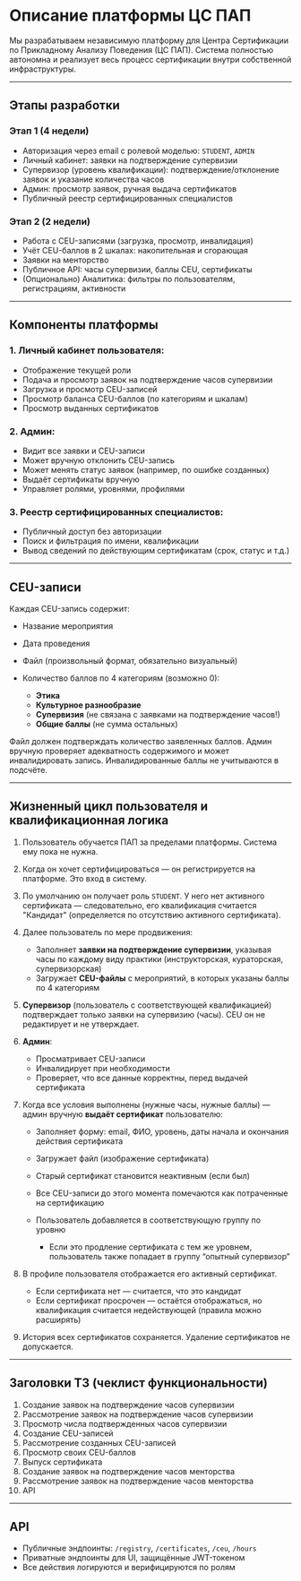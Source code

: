 # Описание платформы ЦС ПАП

Мы разрабатываем независимую платформу для Центра Сертификации по Прикладному Анализу Поведения (ЦС ПАП).
Система полностью автономна и реализует весь процесс сертификации внутри собственной инфраструктуры.

---

## Этапы разработки

### Этап 1 (4 недели)

- Авторизация через email с ролевой моделью: `STUDENT`, `ADMIN`
- Личный кабинет: заявки на подтверждение супервизии
- Супервизор (уровень квалификации): подтверждение/отклонение заявок и указание количества часов
- Админ: просмотр заявок, ручная выдача сертификатов
- Публичный реестр сертифицированных специалистов

### Этап 2 (2 недели)

- Работа с CEU-записями (загрузка, просмотр, инвалидация)
- Учёт CEU-баллов в 2 шкалах: накопительная и сгорающая
- Заявки на менторство
- Публичное API: часы супервизии, баллы CEU, сертификаты
- (Опционально) Аналитика: фильтры по пользователям, регистрациям, активности

---

## Компоненты платформы

### 1. Личный кабинет пользователя:

- Отображение текущей роли
- Подача и просмотр заявок на подтверждение часов супервизии
- Загрузка и просмотр CEU-записей
- Просмотр баланса CEU-баллов (по категориям и шкалам)
- Просмотр выданных сертификатов

### 2. Админ:

- Видит все заявки и CEU-записи
- Может вручную отклонить CEU-запись
- Может менять статус заявок (например, по ошибке созданных)
- Выдаёт сертификаты вручную
- Управляет ролями, уровнями, профилями

### 3. Реестр сертифицированных специалистов:

- Публичный доступ без авторизации
- Поиск и фильтрация по имени, квалификации
- Вывод сведений по действующим сертификатам (срок, статус и т.д.)

---

## CEU-записи

Каждая CEU-запись содержит:

- Название мероприятия
- Дата проведения
- Файл (произвольный формат, обязательно визуальный)
- Количество баллов по 4 категориям (возможно 0):

  - **Этика**
  - **Культурное разнообразие**
  - **Супервизия** (не связана с заявками на подтверждение часов!)
  - **Общие баллы** (не сумма остальных)

Файл должен подтверждать количество заявленных баллов. Админ вручную проверяет адекватность содержимого и может инвалидировать запись. Инвалидированные баллы не учитываются в подсчёте.

---

## Жизненный цикл пользователя и квалификационная логика

1. Пользователь обучается ПАП за пределами платформы. Система ему пока не нужна.

2. Когда он хочет сертифицироваться — он регистрируется на платформе. Это вход в систему.

3. По умолчанию он получает роль `STUDENT`. У него нет активного сертификата — следовательно, его квалификация считается "Кандидат" (определяется по отсутствию активного сертификата).

4. Далее пользователь по мере продвижения:

   - Заполняет **заявки на подтверждение супервизии**, указывая часы по каждому виду практики (инструкторская, кураторская, супервизорская)
   - Загружает **CEU-файлы** с мероприятий, в которых указаны баллы по 4 категориям

5. **Супервизор** (пользователь с соответствующей квалификацией) подтверждает только заявки на супервизию (часы). CEU он не редактирует и не утверждает.

6. **Админ**:

   - Просматривает CEU-записи
   - Инвалидирует при необходимости
   - Проверяет, что все данные корректны, перед выдачей сертификата

7. Когда все условия выполнены (нужные часы, нужные баллы) — админ вручную **выдаёт сертификат** пользователю:

   - Заполняет форму: email, ФИО, уровень, даты начала и окончания действия сертификата
   - Загружает файл (изображение сертификата)
   - Старый сертификат становится неактивным (если был)
   - Все CEU-записи до этого момента помечаются как потраченные на сертификацию
   - Пользователь добавляется в соответствующую группу по уровню

     - Если это продление сертификата с тем же уровнем, пользователь также попадает в группу “опытный супервизор”

8. В профиле пользователя отображается его активный сертификат.

   - Если сертификата нет — считается, что это кандидат
   - Если сертификат просрочен — остаётся отображаться, но квалификация считается недействующей (правила можно расширять)

9. История всех сертификатов сохраняется. Удаление сертификатов не допускается.

---

## Заголовки ТЗ (чеклист функциональности)

1. Создание заявок на подтверждение часов супервизии
2. Рассмотрение заявок на подтверждение часов супервизии
3. Просмотр числа подтвержденных часов супервизии
4. Создание CEU-записей
5. Рассмотрение созданных CEU-записей
6. Просмотр своих CEU-баллов
7. Выпуск сертификата
8. Создание заявок на подтверждение часов менторства
9. Рассмотрение заявок на подтверждение часов менторства
10. API

---

## API

- Публичные эндпоинты: `/registry`, `/certificates`, `/ceu`, `/hours`
- Приватные эндпоинты для UI, защищённые JWT-токеном
- Все действия логируются и верифицируются по ролям
